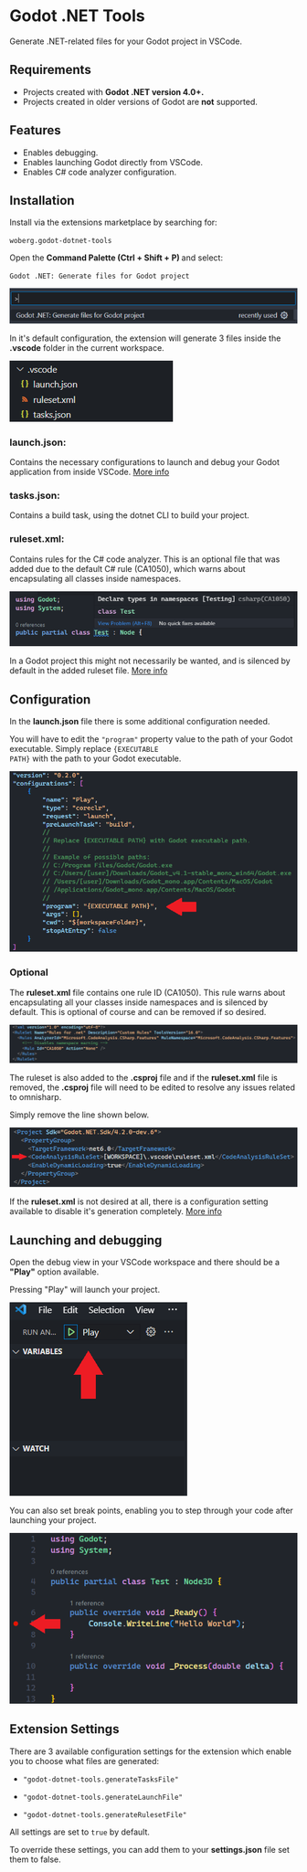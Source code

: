 # Godot .NET Tools

Generate .NET-related files for your Godot project in VSCode.

## Requirements

- Projects created with <strong>Godot .NET version 4.0+.</strong> 
- Projects created in older versions of Godot are <strong>not</strong> supported.

## Features

- Enables debugging.
- Enables launching Godot directly from VSCode.
- Enables C# code analyzer configuration.

## Installation

Install via the extensions marketplace by searching for:
    
<code>woberg.godot-dotnet-tools</code>

Open the <strong>Command Palette (Ctrl + Shift + P) </strong> and select:

<code>Godot .NET: Generate files for Godot project</code>

![cmd palette command](/images/cmd_palette.png)

In it's default configuration, the extension will generate 3 files inside the <strong>.vscode</strong> folder in the current workspace.

![files](/images/files.png)

### launch.json:
Contains the necessary configurations to launch and debug your Godot application from inside VSCode. [More info](#configuration)

### tasks.json:
Contains a build task, using the dotnet CLI to build your project.

### ruleset.xml:
Contains rules for the C# code analyzer. This is an optional file that was added due to the default C# rule (CA1050), which warns about encapsulating all classes inside namespaces. 

![namespace warning](/images/namespace.png)

In a Godot project this might not necessarily be wanted, and is silenced by default in the added ruleset file.
[More info](#optional)

## Configuration

In the <strong>launch.json</strong> file there is some additional configuration needed. 

You will have to edit the <code>"program"</code> property value to the path of your Godot executable.
Simply replace <code>{EXECUTABLE PATH}</code> with the path to your Godot executable.


![launch.json](/images/launch.png)


### Optional

The <strong>ruleset.xml</strong> file contains one rule ID (CA1050). This rule warns about encapsulating all your classes inside namespaces and is silenced by default. This is optional of course and can be removed if so desired.

![ruleset](/images/ruleset.png)

The ruleset is also added to the <strong>.csproj</strong> file and if the <strong>ruleset.xml</strong> file is removed, the <strong>.csproj</strong> file will need to be edited to resolve any issues related to omnisharp. 

Simply remove the line shown below.

![csproj](/images/csproj.png)

If the <strong>ruleset.xml</strong> is not desired at all, there is a configuration setting available to disable it's generation completely. 
[More info](#extension-settings)

## Launching and debugging

Open the debug view in your VSCode workspace and there should be a <strong>"Play"</strong> option available. 

Pressing "Play" will launch your project.

![debug option](/images/debug.png)

You can also set break points, enabling you to step through your code after launching your project.

![break point](/images/break_point.png)


## Extension Settings

There are 3 available configuration settings for the extension which enable you to choose what files are generated:

- <code>"godot-dotnet-tools.generateTasksFile"</code> 

- <code>"godot-dotnet-tools.generateLaunchFile"</code>

- <code>"godot-dotnet-tools.generateRulesetFile"</code>

All settings are set to <code>true</code> by default.

To override these settings, you can add them to your <strong>settings.json</strong> file set them to false.